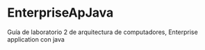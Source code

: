 # EnterpriseApJava
Guía de laboratorio 2 de arquitectura de computadores, Enterprise application con java
